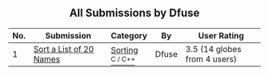 ﻿<div align="center">

## All Submissions by Dfuse

</div>

No.  | Submission | Category | By   | User Rating
---- | ---------- | -------- | ---- | -----------
1 | [Sort a List of 20 Names<br />](https://github.com/Planet-Source-Code/dfuse-sort-a-list-of-20-names__3-976) | [Sorting<br /><sup>C / C++</sup>](../ByCategory/sorting__3-24.md) | Dfuse | 3.5 (14 globes from 4 users)
